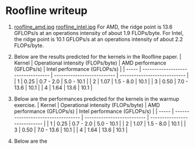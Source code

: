 # Roofline writeup

1. [roofline_amd.jpg](./roofline_amd.jpg) [roofline_intel.jpg](./roofline_intel.jpg) 
For AMD, the ridge point is 13.6 GFLOPs/s at an operations intensity of about 1.9 FLOPs/byte.
For Intel, the ridge point is 10.1 GFLOPs/s at an operations intensity of about 2.2 FLOPs/byte.

2. Below are the results predicted for the kernels in the Roofline paper.
| Kernel | Operational intensity (FLOPs/byte) | AMD performance (GFLOPs/s) | Intel performance (GFLOPs/s) |
| -----  | ---------------------------------- | -------------------------- | ---------------------------- |
| 1 | 0.25 | 0.7 - 2.0 | 5.0 - 10.1 |
| 2 | 1.07 | 1.5 - 8.0 | 10.1 |
| 3 | 0.50 | 7.0 - 13.6 | 10.1 |
| 4 | 1.64 | 13.6 | 10.1 |

3. Below are the performances predicted for the kernels in the warmup exercise.
| Kernel | Operational intensity (FLOPs/byte) | AMD performance (GFLOPs/s) | Intel performance (GFLOPs/s) |
| -----  | ---------------------------------- | -------------------------- | ---------------------------- |
| 1 | 0.25 | 0.7 - 2.0 | 5.0 - 10.1 |
| 2 | 1.07 | 1.5 - 8.0 | 10.1 |
| 3 | 0.50 | 7.0 - 13.6 | 10.1 |
| 4 | 1.64 | 13.6 | 10.1 |

4. Below are the 
